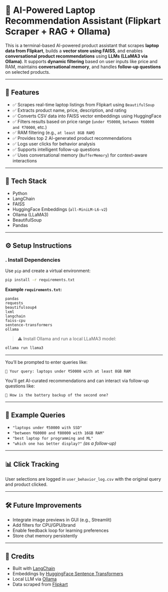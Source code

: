 # 🛒 AI-Powered Laptop Recommendation Assistant (Flipkart Scraper + RAG + Ollama)

This is a terminal-based AI-powered product assistant that scrapes **laptop data from Flipkart**, builds a **vector store using FAISS**, and enables **conversational product recommendations** using **LLMs (LLaMA3 via Ollama)**. It supports **dynamic filtering** based on user inputs like price and RAM, maintains **conversational memory**, and handles **follow-up questions** on selected products.

---

## 📌 Features

* ✅ Scrapes real-time laptop listings from Flipkart using `BeautifulSoup`
* ✅ Extracts product name, price, description, and rating
* ✅ Converts CSV data into FAISS vector embeddings using HuggingFace
* ✅ Filters results based on price range (`under ₹50000`, `between ₹60000 and ₹70000`, etc.)
* ✅ RAM filtering (e.g., `at least 8GB RAM`)
* ✅ Provides top 2 AI-generated product recommendations
* ✅ Logs user clicks for behavior analysis
* ✅ Supports intelligent follow-up questions
* ✅ Uses conversational memory (`BufferMemory`) for context-aware interactions

---

## 🧠 Tech Stack

* Python
* LangChain
* FAISS
* HuggingFace Embeddings (`all-MiniLM-L6-v2`)
* Ollama (LLaMA3)
* BeautifulSoup
* Pandas


---

## ⚙️ Setup Instructions

### . Install Dependencies

Use `pip` and create a virtual environment:

```bash
pip install -r requirements.txt
```

**Example `requirements.txt`:**

```
pandas
requests
beautifulsoup4
lxml
langchain
faiss-cpu
sentence-transformers
ollama
```

> ⚠️ Install Ollama and run a local LLaMA3 model:

```bash
ollama run llama3
```

---
You’ll be prompted to enter queries like:

```
📝 Your query: laptops under ₹50000 with at least 8GB RAM
```

You'll get AI-curated recommendations and can interact via follow-up questions like:

```
🤖 How is the battery backup of the second one?
```

---

## 🧠 Example Queries

* `"laptops under ₹50000 with SSD"`
* `"between ₹60000 and ₹80000 with 16GB RAM"`
* `"best laptop for programming and ML"`
* `"which one has better display?"` *(as a follow-up)*

---

## 📊 Click Tracking

User selections are logged in `user_behavior_log.csv` with the original query and product clicked.

---

## 🛠 Future Improvements

* Integrate image previews in GUI (e.g., Streamlit)
* Add filters for CPU/GPU/brand
* Enable feedback loop for learning preferences
* Store chat memory persistently

---

## 🙌 Credits

* Built with [LangChain](https://www.langchain.com/)
* Embeddings by [HuggingFace Sentence Transformers](https://huggingface.co/sentence-transformers)
* Local LLM via [Ollama](https://ollama.ai/)
* Data scraped from [Flipkart](https://www.flipkart.com/)

